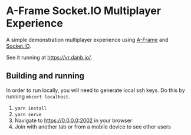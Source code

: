 # A-Frame Socket.IO Multiplayer Experience
A simple demonstration multiplayer experience using [A-Frame](https://aframe.io/) and [Socket.IO](https://socket.io/).

See it running at https://vr.danb.io/.

## Building and running
In order to run locally, you will need to generate local ssh keys. Do this by running `mkcert localhost`.

1. `yarn install`
2. `yarn serve`
3. Navigate to https://0.0.0.0:2002 in your browser
4. Join with another tab or from a mobile device to see other users
